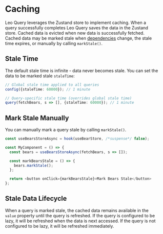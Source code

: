 # Caching

Leo Query leverages the Zustand store to implement caching. When a query successfully completes Leo Query saves the data in the Zustand store. Cached data is evicted when new data is successfully fetched. Cached data may be marked stale when [dependencies](/query#dependencies) change, the stale time expires, or manually by calling `markStale()`.

## Stale Time

The default stale time is infinite - data never becomes stale. You can set the data to be marked stale `staleTime`:

```typescript
// Global stale time applied to all queries
config({staleTime: 60000}); // 1 minute

// Query-specific stale time (overrides global stale time)
query(fetchBears, s => [], {staleTime: 60000}); // 1 minute
```

## Mark Stale Manually

You can manually mark a query stale by calling `markStale()`.

```typescript
const useBearsStoreAsync = hook(useBearStore, /*suspense*/ false);

const MyComponent = () => {
  const bears = useBearsStoreAsync(fetchBears, s => []);

  const markBearsStale = () => {
    bears.markStale();
  };

  return <button onClick={markBearsStale}>Mark Bears Stale</button>
};
```

## Stale Data Lifecycle

When a query is marked stale, the cached data remains available in the `value` property until the query is refreshed. If the query is configured to be lazy, it will be refreshed when the data is next accessed. If the query is not configured to be lazy, it will be refreshed immediately.